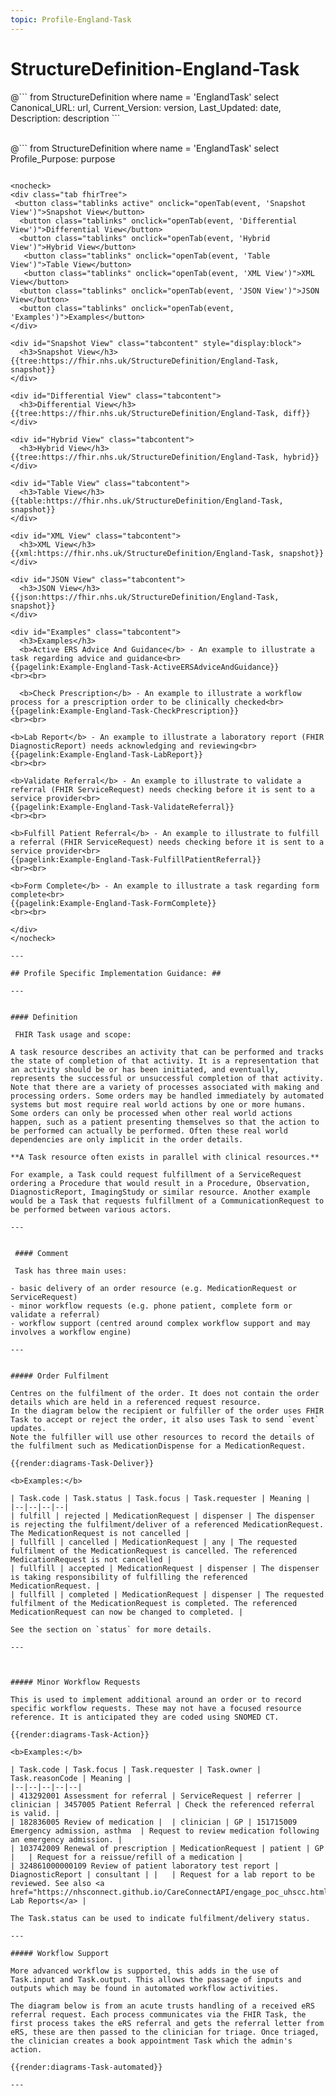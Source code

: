 ```yaml
---
topic: Profile-England-Task
---
```

# StructureDefinition-England-Task


<div id="transpose">
@```
from
	StructureDefinition
where
	name = 'EnglandTask'
select
	Canonical_URL: url,
  Current_Version: version,
  Last_Updated: date,
	Description: description
```
</div>
<br>

@```
from
	StructureDefinition
where
	name = 'EnglandTask'
select
	Profile_Purpose: purpose
```

<nocheck>
<div class="tab fhirTree">
 <button class="tablinks active" onclick="openTab(event, 'Snapshot View')">Snapshot View</button>
  <button class="tablinks" onclick="openTab(event, 'Differential View')">Differential View</button>
  <button class="tablinks" onclick="openTab(event, 'Hybrid View')">Hybrid View</button>
   <button class="tablinks" onclick="openTab(event, 'Table View')">Table View</button>
   <button class="tablinks" onclick="openTab(event, 'XML View')">XML View</button>
  <button class="tablinks" onclick="openTab(event, 'JSON View')">JSON View</button>
  <button class="tablinks" onclick="openTab(event, 'Examples')">Examples</button>
</div>

<div id="Snapshot View" class="tabcontent" style="display:block">
  <h3>Snapshot View</h3>
{{tree:https://fhir.nhs.uk/StructureDefinition/England-Task, snapshot}}
</div>

<div id="Differential View" class="tabcontent">
  <h3>Differential View</h3>
{{tree:https://fhir.nhs.uk/StructureDefinition/England-Task, diff}}
</div>

<div id="Hybrid View" class="tabcontent">
  <h3>Hybrid View</h3>
{{tree:https://fhir.nhs.uk/StructureDefinition/England-Task, hybrid}}
</div>

<div id="Table View" class="tabcontent">
  <h3>Table View</h3>
{{table:https://fhir.nhs.uk/StructureDefinition/England-Task, snapshot}}
</div>

<div id="XML View" class="tabcontent">
  <h3>XML View</h3>
{{xml:https://fhir.nhs.uk/StructureDefinition/England-Task, snapshot}}
</div>

<div id="JSON View" class="tabcontent">
  <h3>JSON View</h3>
{{json:https://fhir.nhs.uk/StructureDefinition/England-Task, snapshot}}
</div>

<div id="Examples" class="tabcontent">
  <h3>Examples</h3>
  <b>Active ERS Advice And Guidance</b> - An example to illustrate a task regarding advice and guidance<br>
{{pagelink:Example-England-Task-ActiveERSAdviceAndGuidance}}
<br><br>

  <b>Check Prescription</b> - An example to illustrate a workflow process for a prescription order to be clinically checked<br>
{{pagelink:Example-England-Task-CheckPrescription}}
<br><br>

<b>Lab Report</b> - An example to illustrate a laboratory report (FHIR DiagnosticReport) needs acknowledging and reviewing<br>
{{pagelink:Example-England-Task-LabReport}}
<br><br>

<b>Validate Referral</b> - An example to illustrate to validate a referral (FHIR ServiceRequest) needs checking before it is sent to a service provider<br>
{{pagelink:Example-England-Task-ValidateReferral}}
<br><br>

<b>Fulfill Patient Referral</b> - An example to illustrate to fulfill a referral (FHIR ServiceRequest) needs checking before it is sent to a service provider<br>
{{pagelink:Example-England-Task-FulfillPatientReferral}}
<br><br>

<b>Form Complete</b> - An example to illustrate a task regarding form complete<br>
{{pagelink:Example-England-Task-FormComplete}}
<br><br>

</div>
</nocheck>

---

## Profile Specific Implementation Guidance: ##

---


#### Definition

 FHIR Task usage and scope:

A task resource describes an activity that can be performed and tracks the state of completion of that activity. It is a representation that an activity should be or has been initiated, and eventually, represents the successful or unsuccessful completion of that activity. Note that there are a variety of processes associated with making and processing orders. Some orders may be handled immediately by automated systems but most require real world actions by one or more humans. Some orders can only be processed when other real world actions happen, such as a patient presenting themselves so that the action to be performed can actually be performed. Often these real world dependencies are only implicit in the order details.

**A Task resource often exists in parallel with clinical resources.** 

For example, a Task could request fulfillment of a ServiceRequest ordering a Procedure that would result in a Procedure, Observation, DiagnosticReport, ImagingStudy or similar resource. Another example would be a Task that requests fulfillment of a CommunicationRequest to be performed between various actors.

---


 #### Comment

 Task has three main uses: 

- basic delivery of an order resource (e.g. MedicationRequest or ServiceRequest)
- minor workflow requests (e.g. phone patient, complete form or validate a referral)
- workflow support (centred around complex workflow support and may involves a workflow engine)

---


##### Order Fulfilment

Centres on the fulfilment of the order. It does not contain the order details which are held in a referenced request resource. 
In the diagram below the recipient or fulfiller of the order uses FHIR Task to accept or reject the order, it also uses Task to send `event` updates. 
Note the fulfiller will use other resources to record the details of the fulfilment such as MedicationDispense for a MedicationRequest.

{{render:diagrams-Task-Deliver}}

<b>Examples:</b>

| Task.code | Task.status | Task.focus | Task.requester | Meaning | 
|--|--|--|--|
| fulfill | rejected | MedicationRequest | dispenser | The dispenser is rejecting the fulfilment/deliver of a referenced MedicationRequest. The MedicationRequest is not cancelled |
| fullfill | cancelled | MedicationRequest | any | The requested fulfilment of the MedicationRequest is cancelled. The referenced MedicationRequest is not cancelled |
| fullfill | accepted | MedicationRequest | dispenser | The dispenser is taking responsibility of fulfilling the referenced MedicationRequest. |
| fullfill | completed | MedicationRequest | dispenser | The requested fulfilment of the MedicationRequest is completed. The referenced MedicationRequest can now be changed to completed. |

See the section on `status` for more details.

---



##### Minor Workflow Requests

This is used to implement additional around an order or to record specific workflow requests. These may not have a focused resource reference. It is anticipated they are coded using SNOMED CT.

{{render:diagrams-Task-Action}}

<b>Examples:</b>

| Task.code | Task.focus | Task.requester | Task.owner | Task.reasonCode | Meaning |
|--|--|--|--|--|
| 413292001 Assessment for referral | ServiceRequest | referrer |  clinician | 3457005 Patient Referral | Check the referenced referral is valid. |  
| 182836005 Review of medication |  | clinician | GP | 151715009 Emergency admission, asthma  | Request to review medication following an emergency admission. |  
| 103742009 Renewal of prescription | MedicationRequest | patient | GP |   | Request for a reissue/refill of a medication |  
| 324861000000109 Review of patient laboratory test report | DiagnosticReport | consultant | |   | Request for a lab report to be reviewed. See also <a href="https://nhsconnect.github.io/CareConnectAPI/engage_poc_uhscc.html">UHS Lab Reports</a> | 

The Task.status can be used to indicate fulfilment/delivery status.

---

##### Workflow Support

More advanced workflow is supported, this adds in the use of Task.input and Task.output. This allows the passage of inputs and outputs which may be found in automated workflow activities.

The diagram below is from an acute trusts handling of a received eRS referral request. Each process communicates via the FHIR Task, the first process takes the eRS referral and gets the referral letter from eRS, these are then passed to the clinician for triage. Once triaged, the clinician creates a book appointment Task which the admin's action.

{{render:diagrams-Task-automated}}

---